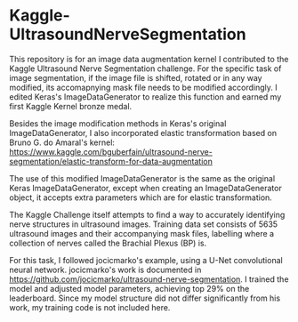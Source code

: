 # Kaggle-UltrasoundNerveSegmentation

This repository is for an image data augmentation kernel I contributed to the Kaggle Ultrasound Nerve Segmentation challenge. For the specific task of image segmentation, if the image file is shifted, rotated or in any way modified, its accomapnying mask file needs to be modified accordingly. I edited Keras's ImageDataGenerator to realize this function and earned my first Kaggle Kernel bronze medal. 

Besides the image modification methods in Keras's original ImageDataGenerator, I also incorporated elastic transformation based on Bruno G. do Amaral's kernel: https://www.kaggle.com/bguberfain/ultrasound-nerve-segmentation/elastic-transform-for-data-augmentation

The use of this modified ImageDataGenerator is the same as the original Keras ImageDataGenerator, except when creating an ImageDataGenerator object, it accepts extra parameters which are for elastic transformation.

The Kaggle Challenge itself attempts to find a way to accurately identifying nerve structures in ultrasound images. Training data set consists of 5635 ultrasound images and their accompanying mask files, labelling where a collection of nerves called the Brachial Plexus (BP) is. 

For this task, I followed jocicmarko's example, using a U-Net convolutional neural network. jocicmarko's work is documented in https://github.com/jocicmarko/ultrasound-nerve-segmentation. I trained the model and adjusted model parameters, achieving top 29% on the leaderboard. Since my model structure did not differ significantly from his work, my training code is not included here. 


